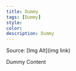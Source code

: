 ```yaml
---
title: Dummy
tags: [Dummy]
style: 
color: 
description: Dummy
---
```


Source: [Img Alt](img link)

Dummy Content